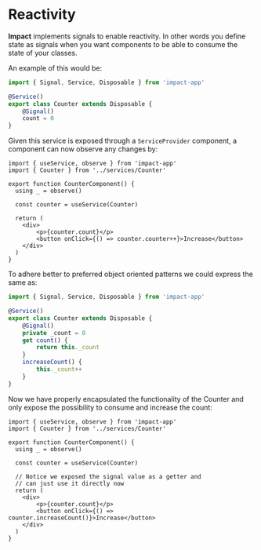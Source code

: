 # Reactivity

**Impact** implements signals to enable reactivity. In other words you define state as signals when you want components to be able to consume the state of your classes.

An example of this would be:

```ts
import { Signal, Service, Disposable } from 'impact-app'

@Service()
export class Counter extends Disposable {
    @Signal()
    count = 0
}
```

Given this service is exposed through a `ServiceProvider` component, a component can now observe any changes by:

```tsx
import { useService, observe } from 'impact-app'
import { Counter } from '../services/Counter'

export function CounterComponent() {
  using _ = observe()
  
  const counter = useService(Counter)

  return (
    <div>
        <p>{counter.count}</p>
        <button onClick={() => counter.counter++}>Increase</button>
    </div>
  )
}
```

To adhere better to preferred object oriented patterns we could express the same as:

```ts
import { Signal, Service, Disposable } from 'impact-app'

@Service()
export class Counter extends Disposable {
    @Signal()
    private _count = 0
    get count() {
        return this._count
    }
    increaseCount() {
        this._count++
    }
}
```

Now we have properly encapsulated the functionality of the Counter and only expose the possibility to consume and increase the count:

```tsx
import { useService, observe } from 'impact-app'
import { Counter } from '../services/Counter'

export function CounterComponent() {
  using _ = observe()
  
  const counter = useService(Counter)

  // Notice we exposed the signal value as a getter and
  // can just use it directly now
  return (
    <div>
        <p>{counter.count}</p>
        <button onClick={() => counter.increaseCount()}>Increase</button>
    </div>
  )
}
```
